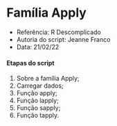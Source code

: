# Família Apply

- Referência: R Descomplicado 
- Autoria do script: Jeanne Franco 
- Data: 21/02/22 

#### Etapas do script

1. Sobre a família Apply;
2. Carregar dados;
3. Função apply;
4. Função lapply;
5. Função sapply;
6. Função tapply.
